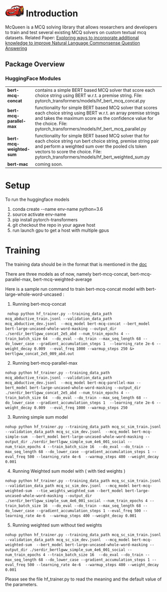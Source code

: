 # <img src="mcqueen.jpg" width="60"> Introduction
McQueen is a MCQ solving library that allows researchers and developers to train and test several existing MCQ solvers on custom textual mcq datasets. Related Paper: [Exploring ways to incorporate additional knowledge to improve Natural
Language Commonsense Question Answering](https://arxiv.org/pdf/1909.08855.pdf)
 

## Package Overview
<!--
### AllenNLP Modules
<table>
<tr>
    <td><b> bert_mcq </b></td>
    <td> contains a simple BERT based MCQ solver that score each choice string using BERT w.r.t. a premise string.</td>
</tr>
<tr>
    <td><b> bert_mcq_parallel </b></td>
    <td> functionality for simple BERT based MCQ solver that scores each choice string using BERT w.r.t. an array premise strings and takes the maximum score as the confidence value for the choice.</td>
</tr>
<tr>
    <td><b> esim_mcq </b></td>
    <td> functionality for simple ESIM based MCQ solver that scores each option w.r.t a premise string using ESIM </td>
</tr>
<tr>
    <td><b> esim_mcq_parallel </b></td>
    <td> functionality for simple ESIM based MCQ solver that scores each choice string using ESIM w.r.t. an array premise strings and takes the maximum score as the confidence value for the choice. </td>
</tr>
<tr>
    <td><b> decatt_mcq </b></td>
    <td> functionality for simple DecAatt based MCQ solver that scores each option w.r.t a premise string using DecAtt </td>
</tr>
<tr>
    <td><b> decatt_mcq_parallel </b></td>
    <td> functionality for simple DecAtt based MCQ solver that scores each choice string using DecAtt w.r.t. an array premise strings and takes the maximum score as the confidence value for the choice. </td>
</tr>
<tr>
    <td><b> mac_bert </b></td>
    <td> implements the MacBERT model described in the paper </td>
</tr>
<tr>
    <td><b> mac_bert_graphical </b></td>
    <td> implements the MacBERTGraphical model described in the paper </td>
</tr>
<tr>
    <td><b> mac_bert_pairwise </b></td>
    <td> implements the MacBERTPairwise model described in the paper </td>
</tr>
<tr>
    <td><b> mac_bert_no_coverage </b></td>
    <td> implements the MacBERTWithoutCoverage model described in the paper </td>
</tr>
<tr>
    <td><b> mac_seq </b></td>
    <td> implements the MacSeq model described in the paper </td>
</tr>
</table>
-->
### HuggingFace Modules
<table>
<tr>
    <td><b> bert-mcq-concat </b></td>
    <td> contains a simple BERT based MCQ solver that score each choice string using BERT w.r.t. a premise string. File: pytorch_transformers/models/hf_bert_mcq_concat.py</td>
</tr>
<tr>
    <td><b> bert-mcq-parallel-max </b></td>
    <td> functionality for simple BERT based MCQ solver that scores each choice string using BERT w.r.t. an array premise strings and takes the maximum score as the confidence value for the choice. File: pytorch_transformers/models/hf_bert_mcq_parallel.py</td>
</tr>
<tr>
    <td><b> bert-mcq-weighted-sum </b></td>
    <td> functionality for simple BERT based MCQ solver that for each choice string run bert choice string, premise string pair and perform a weighted sum over the pooled cls token vectors to score the choice. File: pytorch_transformers/models/hf_bert_weighted_sum.py</td>
</tr>
<tr>
    <td><b> bert-mac </b></td>
    <td> coming soon. </td>
</tr>
</table>

# Setup
To run the huggingface models 
1. conda create --name env-name python=3.6
2. source activate env-name
3. pip install pytorch-transformers
4. git checkout the repo in your agave host
5. run launch gpu to get a host with multiple gpus 
    
 # Training
 The training data should be in the format that is mentioned in the [doc](https://docs.google.com/document/d/1asswWYl_qG3sA97IMrv25k46Ueu4ujysDls6vIUX6Jk/)
 
 There are three models as of now, namely bert-mcq-concat, bert-mcq-parallel-max, bert-mcq-weighted-average
 
 Here is a sample run command to train bert-mcq-concat model with bert-large-whole-word-uncased :
 
1. Running bert-mcq-concat
 ```
  nohup python hf_trainer.py --training_data_path mcq_abductive_train.jsonl --validation_data_path mcq_abductive_dev.jsonl  --mcq_model bert-mcq-concat --bert_model bert-large-uncased-whole-word-masking --output_dir ./serdir_bertlgww_concat_2e5_abd --num_train_epochs 4 --train_batch_size 64  --do_eval --do_train --max_seq_length 68 --do_lower_case --gradient_accumulation_steps 1  --learning_rate 2e-6 --weight_decay 0.009  --eval_freq 1000 --warmup_steps 250 &> bertlgww_concat_2e5_009_abd.out
```
2. Running bert-mcq-parallel-max
```
nohup python hf_trainer.py --training_data_path mcq_abductive_train.jsonl --validation_data_path mcq_abductive_dev.jsonl  --mcq_model bert-mcq-parellel-max --bert_model bert-large-uncased-whole-word-masking --output_dir ./serdir_bertlgww_concat_2e5_abd --num_train_epochs 4 --train_batch_size 64  --do_eval --do_train --max_seq_length 68 --do_lower_case --gradient_accumulation_steps 1  --learning_rate 2e-6 --weight_decay 0.009  --eval_freq 1000 --warmup_steps 250
```
3. Running simple sum model
```
nohup python hf_trainer.py --training_data_path mcq_sc_sim_train.jsonl --validation_data_path mcq_sc_sim_dev.jsonl  --mcq_model bert-mcq-simple-sum  --bert_model bert-large-uncased-whole-word-masking --output_dir ./serdir_bertlgww_simple_sum_4e6_001_social --num_train_epochs 4 --train_batch_size 16  --do_eval --do_train --max_seq_length 68 --do_lower_case --gradient_accumulation_steps 1 --eval_freq 500 --learning_rate 4e-6  --warmup_steps 400 --weight_decay 0.001
 ```
 
4. Running Weighted sum model with ( with tied weights )
```
nohup python hf_trainer.py --training_data_path mcq_sc_sim_train.jsonl --validation_data_path mcq_sc_sim_dev.jsonl  --mcq_model bert-mcq-weighted-sum  --tie_weights_weighted_sum --bert_model bert-large-uncased-whole-word-masking --output_dir ./serdir_bertlgww_simple_sum_4e6_001_social --num_train_epochs 4 --train_batch_size 16  --do_eval --do_train --max_seq_length 68 --do_lower_case --gradient_accumulation_steps 1 --eval_freq 500 --learning_rate 4e-6  --warmup_steps 400 --weight_decay 0.001
 ```
 
5. Running weighted sum without tied weights
```
nohup python hf_trainer.py --training_data_path mcq_sc_sim_train.jsonl --validation_data_path mcq_sc_sim_dev.jsonl  --mcq_model bert-mcq-weighted-sum  --bert_model bert-large-uncased-whole-word-masking --output_dir ./serdir_bertlgww_simple_sum_4e6_001_social --num_train_epochs 4 --train_batch_size 16  --do_eval --do_train --max_seq_length 68 --do_lower_case --gradient_accumulation_steps 1 --eval_freq 500 --learning_rate 4e-6  --warmup_steps 400 --weight_decay 0.001
 ```


Please see the file hf_trainer.py to read the meaning and the default value of the parameters.
